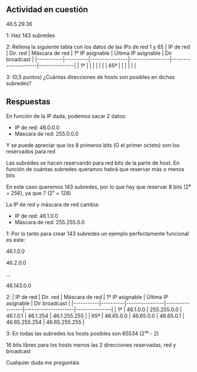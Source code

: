 ## Actividad en cuestión
46.5.29.36

1: Haz 143 subredes

2: Rellena la siguiente tabla con los datos de las IPs de red 1 y 65
| IP de red | Dir. red | Máscara de red | 1º IP asignable | Última IP asignable | Dir broadcast |
|-----------|----------|----------------|-----------------|---------------------|---------------|
| 1ª |  |  |  |  |  |
| 65ª |  |  |  |  |  |

3: (0,5 puntos) ¿Cuántas direcciones de hosts son posibles en dichas subredes?

## Respuestas
En función de la IP dada, podemos sacar 2 datos: 
- IP de red: 46.0.0.0
- Máscara de red: 255.0.0.0

Y se puede apreciar que los 8 primeros bits (O el primer octeto) son los reservados para red

Las subredes se hacen reservando para red bits de la parte de host. En función de cuántas subredes queramos habrá que reservar más o menos bits

En este caso queremos 143 subredes, por lo que hay que reservar 8 bits (2⁸ = 256), ya que 7 (2⁷ = 128)

La IP de red y máscara de red cambia: 
- IP de red: 46.1.0.0
- Máscara de red: 255.255.0.0

1: Por lo tanto para crear 143 subredes un ejemplo perfectamente funcional es este: 

46.1.0.0

46.2.0.0

...

46.143.0.0

2: 
| IP de red | Dir. red | Máscara de red | 1º IP asignable | Última IP asignable | Dir broadcast |
|-----------|----------|----------------|-----------------|---------------------|---------------|
| 1ª | 46.1.0.0 | 255.255.0.0 | 46.1.0.1 | 46.1.254 | 46.1.255.255 |
| 65ª | 46.65.0.0 | 46.65.0.0 | 46.65.0.1 | 46.65.255.254 | 46.65.255.255 |

3: En todas las subredes los hosts posibles son 65534 (2¹⁶ - 2)

16 bits libres para los hosts menos las 2 direcciones reservadas, red y broadcast

Cualquier duda me preguntáis